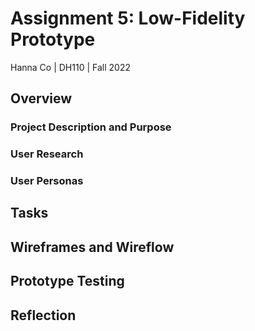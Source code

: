 # Assignment 5: Low-Fidelity Prototype
Hanna Co | DH110 | Fall 2022

## Overview
### Project Description and Purpose
### User Research
### User Personas

## Tasks


## Wireframes and Wireflow


## Prototype Testing


## Reflection
